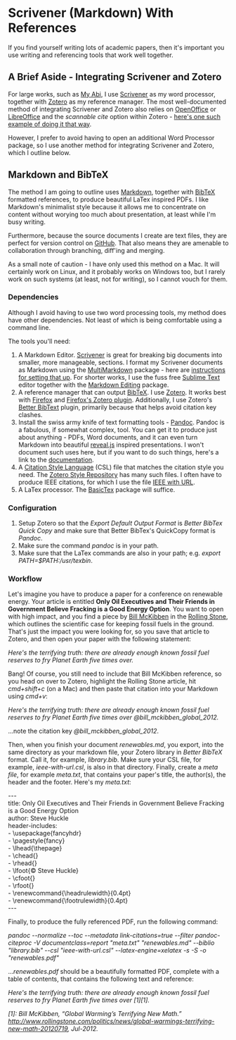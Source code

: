 # Scrivener (Markdown) With References

If you find yourself writing lots of academic papers, then it's important you use writing and referencing tools that work well together. 

## A Brief Aside - Integrating Scrivener and Zotero

For large works, such as [My Abi](https://glowkeeper.gitbooks.io/my-abi/content/), I use [Scrivener](https://www.literatureandlatte.com/scrivener.php) as my word processor, together with [Zotero](https://www.zotero.org/) as my reference manager. The most well-documented method of integrating Scrivener and Zotero also relies on [OpenOffice](https://www.openoffice.org/) or [LibreOffice](https://www.libreoffice.org/) and the _scannable cite_ option within Zotero - [here's one such example of doing it that way](http://thedigitalresearcher.com/how-to-use-zotero-with-scrivener/). 

However, I prefer to avoid having to open an additional Word Processor package, so I use another method for integrating Scrivener and Zotero, which I outline below.

## Markdown and BibTeX

The method I am going to outline uses [Markdown](https://daringfireball.net/projects/markdown/), together with [BibTeX](http://www.bibtex.org/) formatted references, to produce beautiful LaTex inspired PDFs. I like Markdown's minimalist style because it allows me to concentrate on content without worying too much about presentation, at least while I'm busy writing.

Furthermore, because the source documents I create are text files, they are perfect for version control on [GitHub](https://github.com/). That also means they are amenable to collaboration through branching, diff'ing and merging.

As a small note of caution - I have only used this method on a Mac. It will certainly work on Linux, and it probably works on Windows too, but I rarely work on such systems (at least, not for writing), so I cannot vouch for them. 

### Dependencies

Although I avoid having to use two word processing tools, my method does have other dependencies. Not least of which is being comfortable using a command line. 

The tools you'll need:

1. A Markdown Editor. [Scrivener](https://www.literatureandlatte.com/scrivener.php) is great for breaking big documents into smaller, more manageable, sections. I format my Scrivener documents as Markdown using the [MultiMarkdown](http://fletcherpenney.net/multimarkdown/) package - here are [instructions for setting that up](http://thaddeushunt.com/tips-setting-up-scrivener-to-compile-multimarkdown/). For shorter works, I use the fuss free [Sublime Text](https://www.sublimetext.com/) editor together with the [Markdown Editing](https://github.com/SublimeText-Markdown/MarkdownEditing) package. 
2. A reference manager that can output [BibTeX](http://www.bibtex.org/). I use [Zotero](https://www.zotero.org/). It works best with [Firefox](https://www.mozilla.org/en-GB/firefox/new/) and [Firefox's Zotero plugin](https://download.zotero.org/extension/zotero-4.0.29.10.xpi). Additionally, I use Zotero's [Better BibText](https://github.com/retorquere/zotero-better-bibtex) plugin, primarily because that helps avoid citation key clashes. 
3. Install the swiss army knife of text formatting tools - [Pandoc](http://pandoc.org/). Pandoc is a fabulous, if somewhat complex, tool. You can get it to produce just about anything - PDFs, Word documents, and it can even turn Markdown into beautiful [reveal.js](https://github.com/hakimel/reveal.js/) inspired presentations. I won't document such uses here, but if you want to do such things, here's a link to the [documentation](http://pandoc.org/README.html).
4. A [Citation Style Language](http://citationstyles.org/) (CSL) file that matches the citation style you need. The [Zotero Style Repository](https://www.zotero.org/styles) has many such files. I often have to produce IEEE citations, for which I use the file [IEEE with URL](https://www.zotero.org/styles/ieee-with-url).
5. A LaTex processor. The [BasicTex](http://www.tug.org/mactex/morepackages.html) package will suffice. 


### Configuration

1. Setup Zotero so that the _Export_ _Default Output Format_ is _Better BibTex Quick Copy_ and make sure that Better BibTex's QuickCopy format is _Pandoc_. 
2. Make sure the command _pandoc_ is in your path.
3. Make sure that the LaTex commands are also in your path; e.g. _export PATH=$PATH:/usr/texbin_.

### Workflow

Let's imagine you have to produce a paper for a conference on renewable energy. Your article is entitled **Only Oil Executives and Their Friends in Government Believe Fracking is a Good Energy Option**.  You want to open with high impact, and you find a piece by [Bill McKibben](http://www.billmckibben.com/) in the [Rolling Stone](http://www.rollingstone.com/), which outlines the scientific case for keeping fossil fuels in the ground. That's just the impact you were looking for, so you save that article to Zotero, and then open your paper with the following statement:

_Here's the terrifying truth: there are already enough known fossil fuel reserves to fry Planet Earth five times over._

Bang! Of course, you still need to include that Bill McKibben reference, so you head on over to Zotero, highlight the Rolling Stone article, hit _cmd+shift+c_ (on a Mac) and then paste that citation into your Markdown using _cmd+v_:

_Here's the terrifying truth: there are already enough known fossil fuel reserves to fry Planet Earth five times over @bill_mckibben_global_2012._

...note the citation key _@bill_mckibben_global_2012_.

Then, when you finish your document _renewables.md_, you export, into the same directory as your markdown file, your Zotero library in _Better BibTeX_ format. Call it, for example, _library.bib_. Make sure your CSL file, for example, _ieee-with-url.csl_, is also in that directory. Finally, create a _meta file_, for example _meta.txt_, that contains your paper's title, the author(s), the header and the footer. Here's my _meta.txt_:

---<br>
title: Only Oil Executives and Their Friends in Government Believe Fracking is a Good Energy Option<br>
author: Steve Huckle<br>
header-includes:<br>
    - \usepackage{fancyhdr}<br>
    - \pagestyle{fancy}<br>
    - \lhead{\thepage}<br>
    - \chead{}<br>
    - \rhead{}<br>
    - \lfoot{© Steve Huckle}<br>
    - \cfoot{}<br>
    - \rfoot{}<br>
    - \renewcommand{\headrulewidth}{0.4pt}<br>
    - \renewcommand{\footrulewidth}{0.4pt}<br>
---<br>

Finally, to produce the fully referenced PDF, run the following command:

_pandoc --normalize --toc --metadata link-citations=true --filter pandoc-citeproc -V documentclass=report "meta.txt" "renewables.md" --biblio "library.bib" --csl "ieee-with-url.csl" --latex-engine=xelatex -s -S -o "renewables.pdf"_

..._renewables.pdf_ should be a beautifully formatted PDF, complete with a table of contents, that contains the following text and reference:

_Here's the terrifying truth: there are already enough known fossil fuel reserves to fry Planet Earth five times over [1][1]._

_[1]: Bill McKibben, “Global Warming’s Terrifying New Math.” http://www.rollingstone.com/politics/news/global-warmings-terrifying-new-math-20120719, Jul-2012._
    

